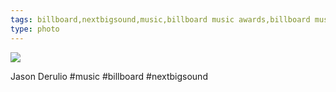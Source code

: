 ```yaml
---
tags: billboard,nextbigsound,music,billboard music awards,billboard music awards 2013,bbma13,award shows,iphoneography,original content
type: photo
---
```

<img src="http://25.media.tumblr.com/d288e152ed0cafaab7f7ec413ff69c7c/tumblr_mn33rfu4De1rdkc0do1_1280.jpg" />

Jason Derulio #music #billboard #nextbigsound 
